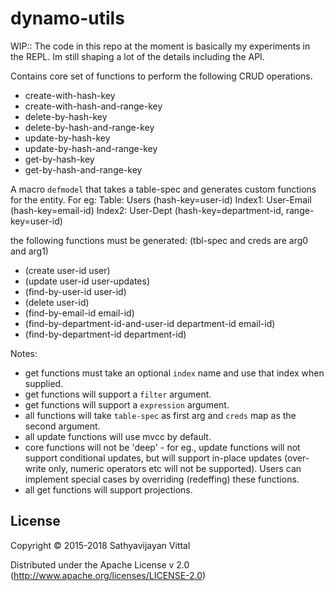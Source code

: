 # dynamo-utils

WIP:: The code in this repo at the moment is basically my experiments
in the REPL. Im still shaping a lot of the details including the API.

Contains core set of functions to perform the following CRUD operations.

- create-with-hash-key
- create-with-hash-and-range-key
- delete-by-hash-key
- delete-by-hash-and-range-key
- update-by-hash-key
- update-by-hash-and-range-key
- get-by-hash-key
- get-by-hash-and-range-key

A macro `defmodel` that takes a table-spec and generates custom
functions for the entity. For eg:
Table:  Users (hash-key=user-id)
Index1: User-Email (hash-key=email-id)
Index2: User-Dept  (hash-key=department-id, range-key=user-id)

the following functions must be generated: (tbl-spec and creds are arg0 and arg1)
- (create user-id user)
- (update user-id user-updates)
- (find-by-user-id user-id)
- (delete user-id)
- (find-by-email-id email-id)
- (find-by-department-id-and-user-id department-id email-id)
- (find-by-department-id department-id)


Notes:
- get functions must take an optional `index` name and use that index when supplied.
- get functions will support a `filter` argument.
- get functions will support a `expression` argument.
- all functions will take `table-spec` as first arg and `creds` map as the second argument.
- all update functions will use mvcc by default.
- core functions will not be 'deep' - for eg., update functions will
  not support conditional updates, but will support in-place updates
  (over-write only, numeric operators etc will not be
  supported). Users can implement special cases by overriding
  (redeffing) these functions.
- all get functions will support projections.


## License

Copyright © 2015-2018 Sathyavijayan Vittal

Distributed under the Apache License v 2.0 (http://www.apache.org/licenses/LICENSE-2.0)
